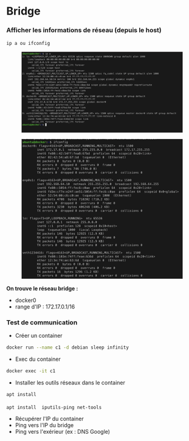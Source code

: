 # Bridge

### Afficher les informations de réseau (depuis le host)

```bash
ip a ou ifconfig
```

<figure><img src="../.gitbook/assets/image (3).png" alt=""><figcaption></figcaption></figure>

<figure><img src="../.gitbook/assets/image (1).png" alt=""><figcaption></figcaption></figure>

**On trouve le réseau bridge :**

* docker0
* range d'IP : 172.17.0.1/16

### Test de communication

* Créer un container

```bash
docker run --name c1 -d debian sleep infinity
```

* Exec du container

```bash
docker exec -it c1
```

* Installer les outils réseaux dans le container

```bash
apt install

apt install  iputils-ping net-tools
```

* Récupérer l'IP du container
* Ping vers l'IP du bridge
* Ping vers l'exérieur (ex : DNS Google)
